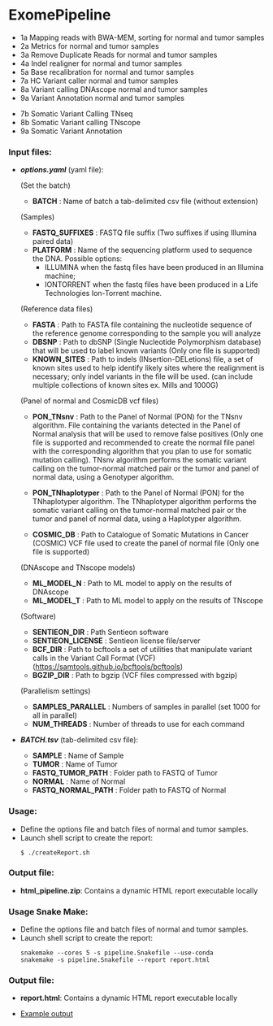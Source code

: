 # ExomePipeline

- 1a Mapping reads with BWA-MEM, sorting for normal and tumor samples
- 2a Metrics for normal and tumor samples
- 3a Remove Duplicate Reads for normal and tumor samples
- 4a Indel realigner for normal and tumor samples
- 5a Base recalibration for normal and tumor samples
- 7a HC Variant caller normal and tumor samples
- 8a Variant calling DNAscope normal and tumor samples
- 9a Variant Annotation normal and tumor samples
<!-- -->
- 7b Somatic Variant Calling TNseq
- 8b Somatic Variant calling TNscope
- 9a Somatic Variant Annotation

### Input files:
- ***options.yaml*** (yaml file): 

    (Set the batch)
	- **BATCH** : Name of batch a tab-delimited csv file (without extension)

    (Samples)
    - **FASTQ_SUFFIXES** : FASTQ file suffix (Two suffixes if using Illumina paired data)
	- **PLATFORM** : Name of the sequencing platform used to sequence the DNA. Possible options:
        - ILLUMINA when the fastq files have been produced in an Illumina machine;
        - IONTORRENT when the fastq files have been produced in a Life Technologies Ion-Torrent machine.

    (Reference data files)
	- **FASTA** : Path to FASTA file containing the nucleotide sequence of the reference genome corresponding to the sample you will analyze  
	- **DBSNP** : Path to dbSNP (Single Nucleotide Polymorphism database) that will be used to label known variants (Only one file is supported)
    - **KNOWN_SITES** : Path to indels (INsertion-DELetions) file, a set of known sites used to help identify likely sites where the realignment is necessary; only indel variants in the file will be used.  (can include multiple collections of known sites ex. Mills and 1000G)

    (Panel of normal and CosmicDB vcf files)
	- **PON_TNsnv** : Path to the Panel of Normal (PON) for the TNsnv algorithm. File containing the variants detected in the Panel of Normal analysis that will be used to remove false positives (Only one file is supported and recommended to create the normal file panel with the corresponding algorithm that you plan to use for somatic mutation calling). TNsnv algorithm performs the somatic variant calling on the tumor-normal matched pair or the tumor and panel of normal data, using a Genotyper algorithm.
	- **PON_TNhaplotyper** : Path to the Panel of Normal (PON) for the TNhaplotyper algorithm. The TNhaplotyper algorithm performs the somatic variant calling on the tumor-normal matched pair or the tumor and panel of normal data, using a Haplotyper algorithm.
    
	- **COSMIC_DB** : Path to Catalogue of Somatic Mutations in Cancer (COSMIC) VCF file used to create the panel of normal file (Only one file is supported)  

    (DNAscope and TNscope models)
	- **ML_MODEL_N** : Path to ML model to apply on the results of DNAscope
	- **ML_MODEL_T** : Path to ML model to apply on the results of TNscope 

    (Software)
	- **SENTIEON_DIR** : Path Sentieon software 
	- **SENTIEON_LICENSE** : Sentieon license file/server
	- **BCF_DIR** : Path to bcftools a set of utilities that manipulate variant calls in the Variant Call Format (VCF) (https://samtools.github.io/bcftools/bcftools)
	- **BGZIP_DIR** : Path to bgzip (VCF files compressed with bgzip)

    (Parallelism settings)
	- **SAMPLES_PARALLEL** : Numbers of samples in parallel (set 1000 for all in parallel)
	- **NUM_THREADS** : Number of threads to use for each command
 
- ***BATCH.tsv*** (tab-delimited csv file): 
	- **SAMPLE** : Name of Sample
	- **TUMOR** : Name of Tumor
	- **FASTQ_TUMOR_PATH** : Folder path to FASTQ of Tumor
	- **NORMAL** : Name of Normal
	- **FASTQ_NORMAL_PATH** : Folder path to FASTQ of Normal

### Usage:
- Define the options file and batch files of normal and tumor samples.
- Launch shell script to create the report:  
    ````shell 
    $ ./createReport.sh

### Output file:
- **html_pipeline.zip**: Contains a dynamic HTML report executable locally

### Usage Snake Make:
- Define the options file and batch files of normal and tumor samples.
- Launch shell script to create the report:  
    ````shell 
    snakemake --cores 5 -s pipeline.Snakefile --use-conda 
	snakemake -s pipeline.Snakefile --report report.html

### Output file:
- **report.html**: Contains a dynamic HTML report executable locally

- [Example output](http://htmlpreview.github.io/?https://raw.githubusercontent.com/AntonioDeFalco/SnakeExomePipeline/master/ABT414_Flank/report.html)
